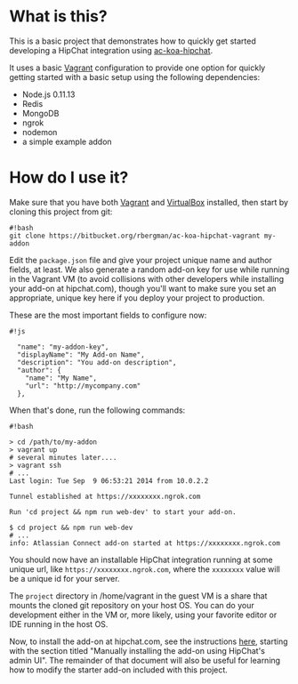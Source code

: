 # What is this?

This is a basic project that demonstrates how to quickly get started developing a HipChat integration using [ac-koa-hipchat](https://bitbucket.org/rbergman/ac-koa-hipchat).

It uses a basic [Vagrant](https://www.vagrantup.com) configuration to provide one option for quickly getting started with a basic setup using the following dependencies:

* Node.js 0.11.13
* Redis
* MongoDB
* ngrok
* nodemon
* a simple example addon

# How do I use it?

Make sure that you have both [Vagrant](https://www.vagrantup.com/downloads.html) and [VirtualBox](https://www.virtualbox.org/wiki/Downloads) installed, then start by cloning this project from git:

```
#!bash
git clone https://bitbucket.org/rbergman/ac-koa-hipchat-vagrant my-addon
```

Edit the `package.json` file and give your project unique name and author fields, at least.  We also generate a random add-on key for use while running in the Vagrant VM (to avoid collisions with other developers while installing your add-on at hipchat.com), though you'll want to make sure you set an appropriate, unique key here if you deploy your project to production.

These are the most important fields to configure now:

```
#!js

  "name": "my-addon-key",
  "displayName": "My Add-on Name",
  "description": "You add-on description",
  "author": {
    "name": "My Name",
    "url": "http://mycompany.com"
  },
```

When that's done, run the following commands:

```
#!bash

> cd /path/to/my-addon
> vagrant up
# several minutes later....
> vagrant ssh
# ...
Last login: Tue Sep  9 06:53:21 2014 from 10.0.2.2

Tunnel established at https://xxxxxxxx.ngrok.com

Run 'cd project && npm run web-dev' to start your add-on.

$ cd project && npm run web-dev
# ...
info: Atlassian Connect add-on started at https://xxxxxxxx.ngrok.com
```

You should now have an installable HipChat integration running at some unique url, like `https://xxxxxxxx.ngrok.com`, where the `xxxxxxxx` value will be a unique id for your server.

The `project` directory in /home/vagrant in the guest VM is a share that mounts the cloned git repository on your host OS.  You can do your development either in the VM or, more likely, using your favorite editor or IDE running in the host OS.

Now, to install the add-on at hipchat.com, see the instructions [here](https://bitbucket.org/rbergman/ac-koa-hipchat/src/master/README.md), starting with the section titled "Manually installing the add-on using HipChat's admin UI".  The remainder of that document will also be useful for learning how to modify the starter add-on included with this project.